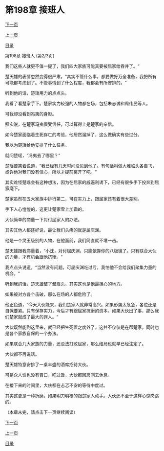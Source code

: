 <h1>第198章   接班人</h1>
            <div><p><a href="./0593_%E7%AC%AC198%E7%AB%A0_%E6%8E%A5%E7%8F%AD%E4%BA%BA.md">下一页</a></p><p><a href="./0591_%E7%AC%AC198%E7%AB%A0_%E6%8E%A5%E7%8F%AD%E4%BA%BA.md">上一页</a></p><p><a href="../">目录</a></p></div>
            <div><p>第198章   接班人 (第2/3页)</p><p>我们这些人就更不值一提了，我们四大家族可能真要被屈家给吞并了。“</p><p>楚天雄的表情忽然变得很严肃，“其实不管什么事，都要做好万全准备，我把所有可能都考虑到了。不管事情到了什么程度，我都会有所安排的。“</p><p>听到他的话，楚瑶用力的点点头。</p><p>我看了看楚家手下。楚家实力较强的人物都在场，包括朱志诚和周伟民等人。</p><p>可我却没看到冯夷的身影。</p><p>照实说，在楚家冯夷很受信任，可以算得上是楚家的亲信。</p><p>如今楚家面临着生死存亡的考验，他居然溜掉了，这么做确实有些过分。</p><p>我以为楚瑶给他安排了什么任务。</p><p>就问楚瑶，“冯夷去了哪里？“</p><p>楚瑶苦笑着说道，“我已经有几天时间没见到他了。有句话叫做大难临头各自飞，或许他对我们没有信心，所以才提前离开了吧。“</p><p>其实难怪楚瑶会有这种想法，因为在屈家的威逼利诱下，已经有很多手下投奔到屈家麾下。</p><p>楚家虽然在五大家族中排行第二，可在实力上，跟屈家还有着很大差别。</p><p>手下人心惶惶的，这更让楚家雪上加霜的。</p><p>大伙简单的商量一下对付屈家人的办法。</p><p>其实其他人都还好说，最让我们头疼的就是屈庆渊。</p><p>他是一个灵王级别的人物，在他面前，我们简直就不堪一击。</p><p>楚天雄跟我商量着，“小沈，对付屈庆渊，只能依靠你的八极镜了。只有联合大伙的力量，才有机会跟他抗衡。“</p><p>我点点头说道，“当然没有问题。可屈庆渊吃过亏，我怕他不会给我们聚集力量的机会。“</p><p>听到我的话，楚天雄皱了皱眉头，其实这也是他最担心的地方。</p><p>如果被对方各个击破，那么在场的人都危险了。</p><p>他正色道，“今天大伙能来，我们楚家人就非常高兴。如果形势太危急，各位还是自保要紧。只有保存实力，今后才有跟屈家抗衡的资本。如果大伙出了事，那么我们楚家就成了最大的罪人。“</p><p>大伙既然能到这里来，就已经把生死置之度外了。这并不仅仅是在帮楚家，同时也是各个家族自保的一个办法。</p><p>如果联合几大家族的力量，还没法打败屈家，那么结局也就早已经注定了。</p><p>大伙都不再说话。</p><p>楚天雄特意安排了一桌丰盛的酒席招待大伙。</p><p>可是众人谁也没有胃口，吃过饭，大伙都回房间去休息。</p><p>在接下来的时间里，大伙都在忐忑不安的等待中度过。</p><p>其实这更是一种折磨，如果明刀明枪的跟楚家人动手。大伙还不至于这样心惊肉跳的。</p><p>（本章未完，请点击下一页继续阅读）</p></div>
            <div><p><a href="./0593_%E7%AC%AC198%E7%AB%A0_%E6%8E%A5%E7%8F%AD%E4%BA%BA.md">下一页</a></p><p><a href="./0591_%E7%AC%AC198%E7%AB%A0_%E6%8E%A5%E7%8F%AD%E4%BA%BA.md">上一页</a></p><p><a href="../">目录</a></p></div>